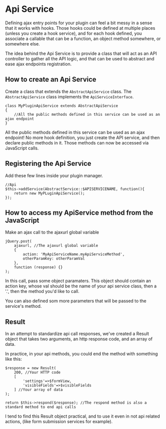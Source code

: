 # Api Service

Defining ajax entry points for your plugin can feel a bit messy in a sense that it works with hooks. Those hooks could be defined at multiple places (unless you create a hook service), and for each hook defined, you associate a callable that can be a function, an object method somewhere, or somewhere else.

The idea behind the Api Service is to provide a class that will act as an API controller to gather all the API logic, and that can be used to abstract and ease ajax endpoints registration.

## How to create an Api Service
Create a class that extends the `AbstractApiService` class. The `AbstractApiService` class implements the `ApiServiceInterface`.

```
class MyPluginApiService extends AbstractApiService
{
	//All the public methods defined in this service can be used as an ajax endpoint
}
```
All the public methods defined in this service can be used as an ajax endpoint! No more hook definition, you just create the API service, and then declare public methods in it. Those methods can now be accessed via JavaScript calls.

## Registering the Api Service
Add these few lines inside your plugin manager.

```
//Api
$this->addService(AbstractService::$APISERVICENAME, function(){
    return new MyPLuginApiService();
});
```

## How to access my ApiService method from the JavaScript

Make an ajax call to the ajaxurl global variable

```
jQuery.post(
	ajaxurl, //The ajaxurl global variable
	{ 
		action: 'MyApiServiceName.myApiServiceMethod', 
		otherParamKey: otherParamVal
	}, 
	function (response) {}
);
```

In this call, pass some object paramaters. This object should contain an action key, whose val should be the name of your api service class, then a '.', then the method you'd like to call. 

You can also defined som more parameters that will be passed to the service's method.

## Result

In an attempt to standardize api call responses, we've created a Result object that takes two arguments, an http response code, and an array of data.

In practice, in your api methods, you could end the method with something like this:

```
$response = new Result(
	200, //Your HTTP code
	[ 
    	'settings'=>$formView,
    	'visibleFields'=>$visibleFields
	] //Your array of data
);

return $this->respond($response); //The respond method is also a standard method to end api calls
```

I tend to find this Result object practical, and to use it even in not api related actions, (like form submission services for example).
